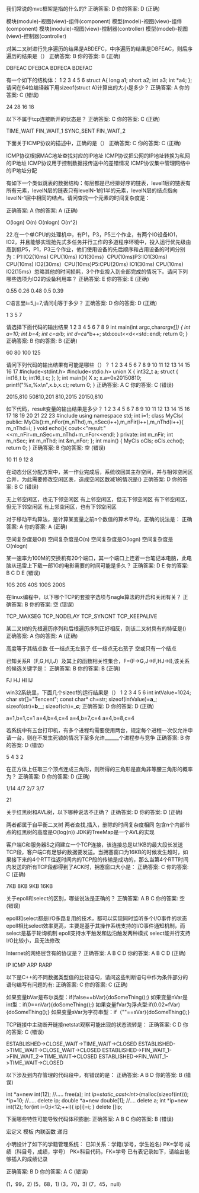 我们常说的mvc框架是指的什么的?
正确答案: D   你的答案: D (正确)

模块(module)-视图(view)-组件(component)
模型(model)-视图(view)-组件(component)
模块(module)-视图(view)-控制器(controller)
模型(model)-视图(view)-控制器(controller)

对某二叉树进行先序遍历的结果是ABDEFC，中序遍历的结果是DBFEAC，则后序遍历的结果是（）
正确答案: B   你的答案: B (正确)

DBFEAC
DFEBCA
BDFECA
BDEFAC

有一个如下的结构体：
1
2
3
4
5
6
struct A{
 long a1;
 short a2;
 int a3;
 int *a4;
};
请问在64位编译器下用sizeof(struct A)计算出的大小是多少？
正确答案: A   你的答案: C (错误)

24
28
16
18

以下不属于tcp连接断开的状态是？
正确答案: C   你的答案: C (正确)

TIME_WAIT
FIN_WAIT_1
SYNC_SENT
FIN_WAIT_2

下面关于ICMP协议的描述中，正确的是（）
正确答案: C   你的答案: C (正确)

ICMP协议根据MAC地址查找对应的IP地址
ICMP协议把公网的IP地址转换为私网的IP地址
ICMP协议用于控制数据报传送中的差错情况
ICMP协议集中管理网络中的IP地址分配

有如下一个类似跳表的数据结构：每层都是已经排好序的链表，level1层的链表有所有元素，levelN层的链表只有levelN-1的1半的元素，levelN层的结点指向levelN-1层中相同的结点。请问查找一个元素的时间复杂度是：

正确答案: A   你的答案: A (正确)

O(logn)
O(n)
O(nlogn)
O(n^2)

22.在一个单CPU的处理机中，有P1，P3，P5三个作业，有两个IO设备IO1，IO2，并且能够实现抢先式多任务并行工作的多道程序环境中，投入运行优先级由高到低P5，P1，P3三个作业，他们使用设备的先后顺序和占用设备的时间分别为：P1:IO2(10ms) CPU(10ms) IO1(30ms）CPU(10ms)P3:IO1(30ms) CPU(10ms) IO2(30ms）CPU(10ms)P5:CPU(20ms) IO1(30ms) CPU(10ms) IO2(15ms）忽略其他的时间损耗，3个作业投入到全部完成的情况下。请问下列哪些选项为IO2的设备利用率？
正确答案: E   你的答案: E (正确)

0.55
0.26
0.48
0.5
0.39

C语言里i=5,j=7,请问i|j等于多少？
正确答案: D   你的答案: D (正确)

1
3
5
7

请选择下面代码的输出结果
1
2
3
4
5
6
7
8
9
int main(int argc,char*argv[])
{
    int a=10;
    int b=4;
    int c=a/b;
    int d=c*a*b++;
    std:cout<<d<<std::endl;
    return 0;
}
正确答案: B   你的答案: B (正确)

60
80
100
125

请问下列代码的输出结果有可能是哪些（）？
1
2
3
4
5
6
7
8
9
10
11
12
13
14
15
16
17
#include<stdint.h>
#include<stdio.h>
union X
{
    int32_t a;
    struct 
    {
        int16_t b;
        int16_t c;
    };
};
int main(){
    X x;
    x.a=0x20150810;
    printf("%x,%x\n",x.b,x.c);
    return 0;
}
正确答案: A C   你的答案: C (错误)

2015,810
50810,201
810,2015
20150,810

如下代码，result变量的输出结果是多少？
1
2
3
4
5
6
7
8
9
10
11
12
13
14
15
16
17
18
19
20
21
22
23
#include<iostream>
using namespace std;
int i=1;
class MyCls{
public:
    MyCls():m_nFor(m_nThd),m_nSec(i++),m_nFir(i++),m_nThd(i++){
        m_nThd=i;
    }
    void echo(){
        cout<<"result:"<<m_nFir+m_nSec+m_nThd+m_nFor<<endl;
    }
private:
    int m_nFir;
    int m_nSec;
    int m_nThd;
    int &m_nFor;
};
int main()
{
    MyCls oCls;
    oCls.echo();
    return 0;
}
正确答案: B   你的答案: 空 (错误)

10
11
9
12
8

在动态分区分配方案中，某一作业完成后，系统收回其主存空间，并与相邻空闲区合并，为此需要修改空闲区表，造成空闲区数减1的情况是()
正确答案: D   你的答案: B C (错误)

无上邻空闲区，也无下邻空闲区
有上邻空闲区，但无下邻空闲区
有下邻空闲区，但无下邻空闲区
有上邻空闲区，也有下邻空闲区	

对于移动平均算法，是计算某变量之前n个数值的算术平均，正确的说法是：
正确答案: A   你的答案: A (正确)

空间复杂度是O(l)
空间复杂度是O(n)
空间复杂度是O(logn)
空间复杂度是O(nlogn)

某一速率为100M的交换机有20个端口，其一个端口上连着一台笔记本电脑，此电脑从迅雷上下载一部1G的电影需要的时间可能是多久？
正确答案: D E   你的答案: B C D E (错误)

10S
20S
40S
100S
200S

在linux编程中，以下哪个TCP的套接字选项与nagle算法的开启和关闭有关？
正确答案: B   你的答案: 空 (错误)

TCP_MAXSEG
TCP_NODELAY
TCP_SYNCNT
TCP_KEEPALIVE

某二叉树的先根遍历序列和后根遍历序列正好相反，则该二叉树具有的特征是()
正确答案: A   你的答案: A (正确)

高度等于其结点数
任一结点无左孩子
任一结点无右孩子
空或只有一个结点

已知关系R（F,G,H,I,J）及其上的函数相关性集合，F=(F->G,J->F,HJ->I),该关系的候选关键字是：
正确答案: B   你的答案: B (正确)

FJ
HJ
HI
IJ

win32系统里，下面几个sizeof的运行结果是（）
1
2
3
4
5
6
int intValue=1024;
char str[]="Tencent";
const char* ch=str;
sizeof(intValue)=__a___;
sizeof(str)=__b____;
sizeof(ch)=____c___;
正确答案: D   你的答案: D (正确)

a=1,b=1,c=1
a=4,b=4,c=4
a=4,b=7,c=4
a=4,b=8,c=4

若系统中有五台打印机，有多个进程均需要使用两台，规定每个进程一次仅允许申请一台，则在不发生死锁的情况下至多允许______个进程参与竞争
正确答案: B   你的答案: D (错误)

5
4
3
2

在正方体上任取三个顶点连成三角形，则所得的三角形是直角非等腰三角形的概率为？
正确答案: D   你的答案: D (正确)

1/14
4/7
2/7
3/7

21


关于红黑树和AVL树，以下哪种说法不正确？
正确答案: D   你的答案: D (正确)

两者都属于自平衡二叉树
两者查找,插入，删除的时间复杂度相同
包含n个内部节点的红黑树的高度是O(log(n))
JDK的TreeMap是一个AVL的实现

客户端C和服务器S之间建立一个TCP连接，该连接总是以1KB的最大段长发送TCP段，客户端C有足够的数据要发送。当拥塞窗口为16KB的时候发生超时，如果接下来的4个RTT往返时间内的TCP段的传输是成功的，那么当第4个RTT时间内发送的所有TCP段都得到了ACK时，拥塞窗口大小是：
正确答案: C   你的答案: C (正确)

7KB
8KB
9KB
16KB

关于epoll和select的区别，哪些说法是正确的？
正确答案: A B C   你的答案: 空 (错误)

epoll和select都是I/O多路复用的技术，都可以实现同时监听多个I/O事件的状态
epoll相比select效率更高，主要是基于其操作系统支持的I/O事件通知机制，而select是基于轮询机制
epoll支持水平触发和边沿触发两种模式
select能并行支持I/O比较小，且无法修改

Internet的网络层含有的协议是？
正确答案: A B C D   你的答案: A B C D (正确)

IP
ICMP
ARP
RARP

以下是C++的不同数据类型值的比较语句，请问这些判断语句中作为条件部分的语句编写有问题的有:
正确答案: C   你的答案: C (正确)

如果变量bVar是布尔类型：if(false==bVar){doSomeThing();}
如果变量nVar是int型：if(0==nVar){doSomeThing();}
如果变量fVar为浮点型:if(0.02=fVar){doSomeThing();}
如果变量sVar为字符串型：if（""==sVar){doSomeThing();}

TCP链接中主动断开链接netstat观察可能出现的状态流转是：
正确答案: C D   你的答案: C (错误)

ESTABLISHED->CLOSE_WAIT->TIME_WAIT->CLOSED
ESTABLISHED->TIME_WAIT->CLOSE_WAIT->CLOSED
ESTABLISHED->FIN_WAIT_1->FIN_WAIT_2->TIME_WAIT->CLOSED
ESTABLISHED->FIN_WAIT_1->TIME_WAIT->CLOSED

以下涉及到内存管理的代码段中，有错误的是：
正确答案: A B D   你的答案: B (错误)

int *a=new int(12);
//..... 
free(a);
int *ip=static_cast<int*>(malloc(sizeof(int)));
*ip=10;
//.....
delete ip;
double *a=new double[1];
//.... 
delete a;
int *ip=new int(12);
for(int i=0;i<12;++i){
ip[i]=i;
}
delete []ip;

下面哪些特性可能导致代码体积膨胀:
正确答案: A B C   你的答案: B (错误)

宏定义
模板
内联函数
递归

小明设计了如下的学籍管理系统：
已知关系：学籍(学号，学生姓名) PK=学号
成绩（科目号，成绩，学号） PK=科目代码，FK=学号
已有表记录如下，请给出能够插入的成绩记录

正确答案: B D   你的答案: A C (错误)

(1，99，2)
(5，68，1)
(3，70，3)
(7，45，null)